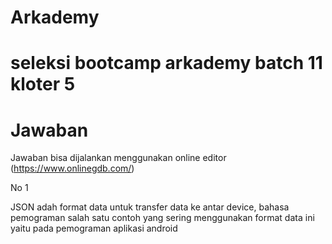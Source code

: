 # Arkademy
# seleksi bootcamp arkademy batch 11 kloter 5

# Jawaban

Jawaban bisa dijalankan menggunakan online editor (https://www.onlinegdb.com/)

No 1

JSON adah format data untuk transfer data ke antar device, bahasa pemograman salah satu contoh yang sering menggunakan format data ini yaitu pada pemograman aplikasi android

